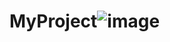 # MyProject![image](https://user-images.githubusercontent.com/17144350/179664295-023b3f3e-a345-4f41-bdae-4598b9f8f158.png)
